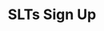 ---
title: SLTs Sign Up
redirect_to: https://docs.google.com/forms/d/e/1FAIpQLSdUv9VlQfxODBy-13lWqlYAfxOuEWQzF5Dj-UKVoNZcso5e5g/viewform
redirect_from: 
  - /SLTS2223SignUps
  - /slts2223signups
---